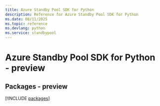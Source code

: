 ```yaml
---
title: Azure Standby Pool SDK for Python
description: Reference for Azure Standby Pool SDK for Python
ms.date: 08/11/2025
ms.topic: reference
ms.devlang: python
ms.service: standbypool
---
```

# Azure Standby Pool SDK for Python - preview
## Packages - preview
[!INCLUDE [packages](standby-pool-index.md)]